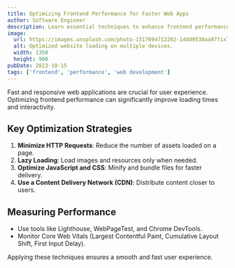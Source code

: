 ```yaml
---
title: Optimizing Frontend Performance for Faster Web Apps
author: Software Engineer
description: Learn essential techniques to enhance frontend performance and improve user experience.
image:
  url: https://images.unsplash.com/photo-1517694712202-14dd9538aa97?ixlib=rb-1.2.1&auto=format&fit=crop&w=1350&q=80
  alt: Optimized website loading on multiple devices.
  width: 1350
  height: 900
pubDate: 2023-10-15
tags: ['frontend', 'performance', 'web development']
---
```


Fast and responsive web applications are crucial for user experience. Optimizing frontend performance can significantly improve loading times and interactivity.

## Key Optimization Strategies

1. **Minimize HTTP Requests**: Reduce the number of assets loaded on a page.
2. **Lazy Loading**: Load images and resources only when needed.
3. **Optimize JavaScript and CSS**: Minify and bundle files for faster delivery.
4. **Use a Content Delivery Network (CDN)**: Distribute content closer to users.

## Measuring Performance

- Use tools like Lighthouse, WebPageTest, and Chrome DevTools.
- Monitor Core Web Vitals (Largest Contentful Paint, Cumulative Layout Shift, First Input Delay).

Applying these techniques ensures a smooth and fast user experience.

